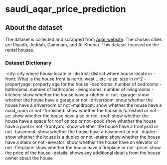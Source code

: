 # saudi_aqar_price_prediction

## About the dataset
The dataset is collected and scrapped from [Aqar website](https://sa.aqar.fm/). The chosen cities are Riyadh, Jeddah, Dammam, and Al-Khobar. This dataset focused on the rental houses.

### Dataset Dictionary 
-city: city where house locate in
-district: district where house locate in
-front: What is the house front is north, west .. etc
-size: size in m^2
-propertyage: property age for the house -bedrooms: number of bedrooms -bathrooms: number of bathrooms -livingrooms: number of livingrooms -kitchen: show whether the house have a kitchen or not -garage: show whether the house have a garage or not -driverroom: show whether the house have a driverroom or not -maidroom: show whether the house have a maid_room or not
-furnished: show whether the house is furnished or not
-ac: show whether the house have a ac or not
-roof: show whether the house have a space for roof on top or not
-pool: show whether the house have a pool or not
-frontyard: show whether the house have a frontyard or not
-basement: show whether the house have a basement or not
-duplex: show whether the house is a duplex or not
-stairs: show whether the house have a stairs or not
-elevator: show whether the house have an elevator or not
-fireplace: show whether the house have a fireplace or not
-price: show the price of the house
-details: shows any additional details from the house owner about the house
